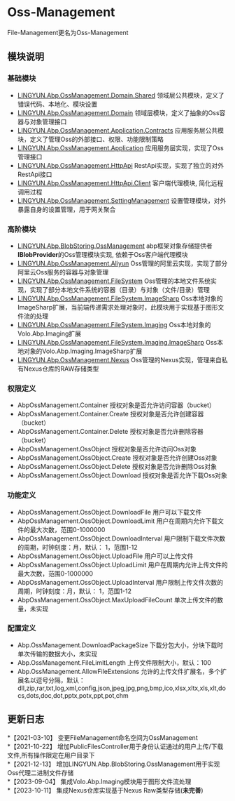 # Oss-Management

File-Management更名为Oss-Management  

## 模块说明

### 基础模块

* [LINGYUN.Abp.OssManagement.Domain.Shared](./LINGYUN.Abp.OssManagement.Domain.Shared)					领域层公共模块，定义了错误代码、本地化、模块设置  
* [LINGYUN.Abp.OssManagement.Domain](./LINGYUN.Abp.OssManagement.Domain)								领域层模块，定义了抽象的Oss容器与对象管理接口  
* [LINGYUN.Abp.OssManagement.Application.Contracts](./LINGYUN.Abp.OssManagement.Application.Contracts)	应用服务层公共模块，定义了管理Oss的外部接口、权限、功能限制策略  
* [LINGYUN.Abp.OssManagement.Application](./LINGYUN.Abp.OssManagement.Application)						应用服务层实现，实现了Oss管理接口  
* [LINGYUN.Abp.OssManagement.HttpApi](./LINGYUN.Abp.OssManagement.HttpApi)								RestApi实现，实现了独立的对外RestApi接口  
* [LINGYUN.Abp.OssManagement.HttpApi.Client](./LINGYUN.Abp.OssManagement.HttpApi.Client)				客户端代理模块, 简化远程调用过程  
* [LINGYUN.Abp.OssManagement.SettingManagement](./LINGYUN.Abp.OssManagement.SettingManagement)			设置管理模块，对外暴露自身的设置管理，用于网关聚合  

### 高阶模块

* [LINGYUN.Abp.BlobStoring.OssManagement](./LINGYUN.Abp.BlobStoring.OssManagement)						abp框架对象存储提供者**IBlobProvider**的Oss管理模块实现, 依赖于Oss客户端代理模块  
* [LINGYUN.Abp.OssManagement.Aliyun](./LINGYUN.Abp.OssManagement.Aliyun)									Oss管理的阿里云实现，实现了部分阿里云Oss服务的容器与对象管理  
* [LINGYUN.Abp.OssManagement.FileSystem](./LINGYUN.Abp.OssManagement.FileSystem)							Oss管理的本地文件系统实现，实现了部分本地文件系统的容器（目录）与对象（文件/目录）管理  
* [LINGYUN.Abp.OssManagement.FileSystem.ImageSharp](./LINGYUN.Abp.OssManagement.FileSystem.ImageSharp)	Oss本地对象的ImageSharp扩展，当前端传递需求处理对象时，此模块用于实现基于图形文件流的处理   
* [LINGYUN.Abp.OssManagement.FileSystem.Imaging](./LINGYUN.Abp.OssManagement.FileSystem.Imaging)	Oss本地对象的Volo.Abp.Imaging扩展  
* [LINGYUN.Abp.OssManagement.FileSystem.Imaging.ImageSharp](./LINGYUN.Abp.OssManagement.FileSystem.Imaging.ImageSharp)	Oss本地对象的Volo.Abp.Imaging.ImageSharp扩展   
* [LINGYUN.Abp.OssManagement.Nexus](./LINGYUN.Abp.OssManagement.Nexus)									Oss管理的Nexus实现，管理来自私有Nexus仓库的RAW存储类型 

### 权限定义

* AbpOssManagement.Container						授权对象是否允许访问容器（bucket）
* AbpOssManagement.Container.Create					授权对象是否允许创建容器（bucket）
* AbpOssManagement.Container.Delete					授权对象是否允许删除容器（bucket）
* AbpOssManagement.OssObject						授权对象是否允许访问Oss对象
* AbpOssManagement.OssObject.Create					授权对象是否允许创建Oss对象
* AbpOssManagement.OssObject.Delete					授权对象是否允许删除Oss对象
* AbpOssManagement.OssObject.Download				授权对象是否允许下载Oss对象

### 功能定义

* AbpOssManagement.OssObject.DownloadFile			用户可以下载文件
* AbpOssManagement.OssObject.DownloadLimit			用户在周期内允许下载文件的最大次数，范围0-1000000
* AbpOssManagement.OssObject.DownloadInterval		用户限制下载文件次数的周期，时钟刻度：月，默认： 1，范围1-12
* AbpOssManagement.OssObject.UploadFile				用户可以上传文件
* AbpOssManagement.OssObject.UploadLimit			用户在周期内允许上传文件的最大次数，范围0-1000000
* AbpOssManagement.OssObject.UploadInterval			用户限制上传文件次数的周期，时钟刻度：月，默认： 1，范围1-12
* AbpOssManagement.OssObject.MaxUploadFileCount		单次上传文件的数量，未实现

### 配置定义

* Abp.OssManagement.DownloadPackageSize				下载分包大小，分块下载时单次传输的数据大小，未实现
* Abp.OssManagement.FileLimitLength					上传文件限制大小，默认：100
* Abp.OssManagement.AllowFileExtensions				允许的上传文件扩展名，多个扩展名以逗号分隔，默认：dll,zip,rar,txt,log,xml,config,json,jpeg,jpg,png,bmp,ico,xlsx,xltx,xls,xlt,docs,dots,doc,dot,pptx,potx,ppt,pot,chm

## 更新日志

*【2021-03-10】 变更FileManagement命名空间为OssManagement  
*【2021-10-22】	增加PublicFilesController用于身份认证通过的用户上传/下载文件,所有操作限定在用户目录下  
*【2021-12-13】	增加LINGYUN.Abp.BlobStoring.OssManagement用于实现Oss代理二进制文件存储  
*【2023-09-04】	集成Volo.Abp.Imaging模块用于图形文件流处理  
*【2023-10-11】	集成Nexus仓库实现基于Nexus Raw类型存储(**未完善**)  